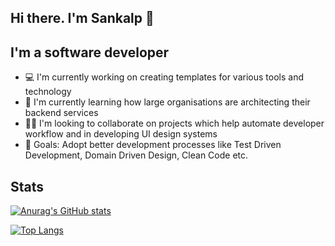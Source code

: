 ## Hi there. I'm Sankalp 👋

## I'm a software developer

- 💻 I'm currently working on creating templates for various tools and technology
- 📘 I'm currently learning how large organisations are architecting their backend services
- 🤝🏻 I'm looking to collaborate on projects which help automate developer workflow and in developing UI design systems
- 🎯 Goals: Adopt better development processes like Test Driven Development, Domain Driven Design, Clean Code etc.


## Stats

[![Anurag's GitHub stats](https://github-readme-stats.vercel.app/api?username=saisankalp-dev&show_icons=true&theme=tokyonight)](https://github.com/saisankalp-dev/github-readme-stats)

[![Top Langs](https://github-readme-stats.vercel.app/api/top-langs/?username=saisankalp-dev&layout=compact&theme=tokyonight)](https://github.com/saisankalp-dev/github-readme-stats)